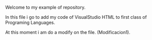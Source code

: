 Welcome to my example of repository.

In this file i go to add my code of VisualStudio HTML to first class of Programing Languages.

At this moment i am do a modify on the file. (Modificacion1).